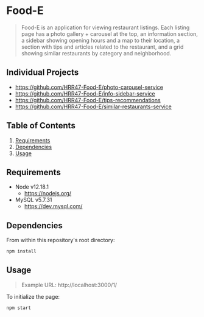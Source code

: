 # Food-E

> Food-E is an application for viewing restaurant listings. Each listing page has a photo gallery + carousel at the top, an information section, a sidebar showing opening hours and a map to their location, a section with tips and articles related to the restaurant, and a grid showing similar restaurants by category and neighborhood.

## Individual Projects
  - https://github.com/HRR47-Food-E/photo-carousel-service
  - https://github.com/HRR47-Food-E/info-sidebar-service
  - https://github.com/HRR47-Food-E/tips-recommendations
  - https://github.com/HRR47-Food-E/similar-restaurants-service

## Table of Contents

1. [Requirements](#Requirements)
2. [Dependencies](#Dependencies)
3. [Usage](#Usage)


## Requirements
- Node v12.18.1
  - https://nodejs.org/
- MySQL v5.7.31
  - https://dev.mysql.com/


## Dependencies
From within this repository's root directory:
```sh
npm install
```

## Usage
> Example URL: http://localhost:3000/1/

To initialize the page:

```sh
npm start
```